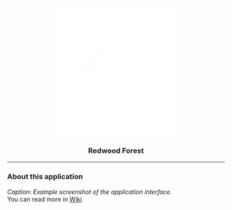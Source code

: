 <a name="wiki-top"></a>
<p align="center">
<a href='https://github.com/AuraSp/Redwood-Forest/' target="_blank"><img src='https://github.com/AuraSp/Redwood-Forest/blob/main/public/logo.png' width='300' height='300' alt='App logo' /></a>
</p>
<h3 align='center'>Redwood Forest</h3>

***

### About this application


<i>Caption: Example screenshot of the application interface.</i>\
You can read more in <a href='https://github.com/AuraSp/Redwood-Forest/wiki/1.Home'>Wiki</a>
